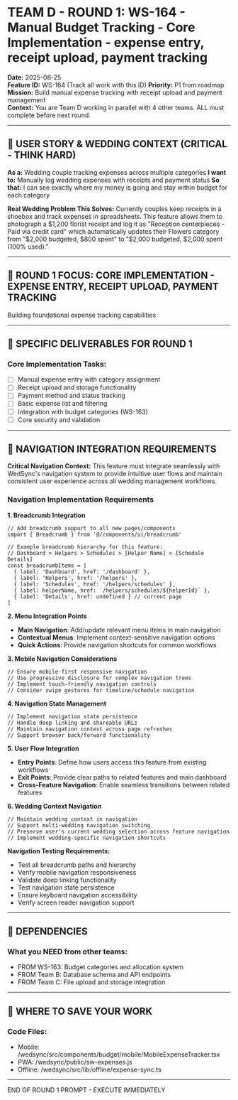 # TEAM D - ROUND 1: WS-164 - Manual Budget Tracking - Core Implementation - expense entry, receipt upload, payment tracking

**Date:** 2025-08-25  
**Feature ID:** WS-164 (Track all work with this ID)
**Priority:** P1 from roadmap  
**Mission:** Build manual expense tracking with receipt upload and payment management  
**Context:** You are Team D working in parallel with 4 other teams. ALL must complete before next round.

---

## 🎯 USER STORY & WEDDING CONTEXT (CRITICAL - THINK HARD)

**As a:** Wedding couple tracking expenses across multiple categories
**I want to:** Manually log wedding expenses with receipts and payment status
**So that:** I can see exactly where my money is going and stay within budget for each category

**Real Wedding Problem This Solves:**
Currently couples keep receipts in a shoebox and track expenses in spreadsheets. This feature allows them to photograph a $1,200 florist receipt and log it as "Reception centerpieces - Paid via credit card" which automatically updates their Flowers category from "$2,000 budgeted, $800 spent" to "$2,000 budgeted, $2,000 spent (100% used)."

---

## 🎯 ROUND 1 FOCUS: CORE IMPLEMENTATION - EXPENSE ENTRY, RECEIPT UPLOAD, PAYMENT TRACKING

Building foundational expense tracking capabilities

---

## 🎯 SPECIFIC DELIVERABLES FOR ROUND 1

### Core Implementation Tasks:
- [ ] Manual expense entry with category assignment
- [ ] Receipt upload and storage functionality
- [ ] Payment method and status tracking
- [ ] Basic expense list and filtering
- [ ] Integration with budget categories (WS-163)
- [ ] Core security and validation

---

## 🧭 NAVIGATION INTEGRATION REQUIREMENTS

**Critical Navigation Context:**
This feature must integrate seamlessly with WedSync's navigation system to provide intuitive user flows and maintain consistent user experience across all wedding management workflows.

### Navigation Implementation Requirements

**1. Breadcrumb Integration**
```tsx
// Add breadcrumb support to all new pages/components
import { Breadcrumb } from '@/components/ui/breadcrumb'

// Example breadcrumb hierarchy for this feature:
// Dashboard > Helpers > Schedules > [Helper Name] > [Schedule Details]
const breadcrumbItems = [
  { label: 'Dashboard', href: '/dashboard' },
  { label: 'Helpers', href: '/helpers' },
  { label: 'Schedules', href: '/helpers/schedules' },
  { label: helperName, href: `/helpers/schedules/${helperId}` },
  { label: 'Details', href: undefined } // current page
]
```

**2. Menu Integration Points**
- **Main Navigation**: Add/update relevant menu items in main navigation
- **Contextual Menus**: Implement context-sensitive navigation options
- **Quick Actions**: Provide navigation shortcuts for common workflows

**3. Mobile Navigation Considerations**
```tsx
// Ensure mobile-first responsive navigation
// Use progressive disclosure for complex navigation trees
// Implement touch-friendly navigation controls
// Consider swipe gestures for timeline/schedule navigation
```

**4. Navigation State Management**
```tsx
// Implement navigation state persistence
// Handle deep linking and shareable URLs
// Maintain navigation context across page refreshes
// Support browser back/forward functionality
```

**5. User Flow Integration**
- **Entry Points**: Define how users access this feature from existing workflows
- **Exit Points**: Provide clear paths to related features and main dashboard
- **Cross-Feature Navigation**: Enable seamless transitions between related features

**6. Wedding Context Navigation**
```tsx
// Maintain wedding context in navigation
// Support multi-wedding navigation switching
// Preserve user's current wedding selection across feature navigation
// Implement wedding-specific navigation shortcuts
```

**Navigation Testing Requirements:**
- Test all breadcrumb paths and hierarchy
- Verify mobile navigation responsiveness
- Validate deep linking functionality
- Test navigation state persistence
- Ensure keyboard navigation accessibility
- Verify screen reader navigation support

---

## 🔗 DEPENDENCIES

### What you NEED from other teams:
- FROM WS-163: Budget categories and allocation system
- FROM Team B: Database schema and API endpoints
- FROM Team C: File upload and storage integration

---

## 💾 WHERE TO SAVE YOUR WORK

### Code Files:
- Mobile: /wedsync/src/components/budget/mobile/MobileExpenseTracker.tsx
- PWA: /wedsync/public/sw-expenses.js
- Offline: /wedsync/src/lib/offline/expense-sync.ts

---

END OF ROUND 1 PROMPT - EXECUTE IMMEDIATELY
